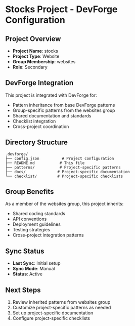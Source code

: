 # Stocks Project - DevForge Configuration

## Project Overview
- **Project Name**: stocks
- **Project Type**: Website
- **Group Membership**: websites
- **Role**: Secondary

## DevForge Integration
This project is integrated with DevForge for:
- Pattern inheritance from base DevForge patterns
- Group-specific patterns from the websites group
- Shared documentation and standards
- Checklist integration
- Cross-project coordination

## Directory Structure
```
.devforge/
├── config.json          # Project configuration
├── README.md           # This file
├── patterns/           # Project-specific patterns
├── docs/              # Project-specific documentation
└── checklist/         # Project-specific checklists
```

## Group Benefits
As a member of the websites group, this project inherits:
- Shared coding standards
- API conventions
- Deployment guidelines
- Testing strategies
- Cross-project integration patterns

## Sync Status
- **Last Sync**: Initial setup
- **Sync Mode**: Manual
- **Status**: Active

## Next Steps
1. Review inherited patterns from websites group
2. Customize project-specific patterns as needed
3. Set up project-specific documentation
4. Configure project-specific checklists 